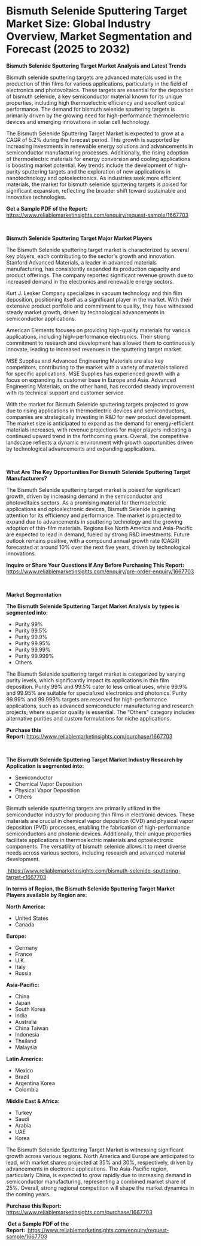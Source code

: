 <p><h1>Bismuth Selenide Sputtering Target Market Size: Global Industry Overview, Market Segmentation and Forecast (2025 to 2032)</h1></p><p><strong>Bismuth Selenide Sputtering Target Market Analysis and Latest Trends</strong></p>
<p><p>Bismuth selenide sputtering targets are advanced materials used in the production of thin films for various applications, particularly in the field of electronics and photovoltaics. These targets are essential for the deposition of bismuth selenide, a key semiconductor material known for its unique properties, including high thermoelectric efficiency and excellent optical performance. The demand for bismuth selenide sputtering targets is primarily driven by the growing need for high-performance thermoelectric devices and emerging innovations in solar cell technology.</p><p>The Bismuth Selenide Sputtering Target Market is expected to grow at a CAGR of 5.2% during the forecast period. This growth is supported by increasing investments in renewable energy solutions and advancements in semiconductor manufacturing processes. Additionally, the rising adoption of thermoelectric materials for energy conversion and cooling applications is boosting market potential. Key trends include the development of high-purity sputtering targets and the exploration of new applications in nanotechnology and optoelectronics. As industries seek more efficient materials, the market for bismuth selenide sputtering targets is poised for significant expansion, reflecting the broader shift toward sustainable and innovative technologies.</p></p>
<p><strong>Get a Sample PDF of the Report:&nbsp;</strong> <a href="https://www.reliablemarketinsights.com/enquiry/request-sample/1667703?utm_campaign=3316&utm_medium=2&utm_source=Github&utm_content=ia&utm_term=19042025&utm_id=bismuth-selenide-sputtering-target">https://www.reliablemarketinsights.com/enquiry/request-sample/1667703</a></p>
<p>&nbsp;</p>
<p><strong>Bismuth Selenide Sputtering Target Major Market Players</strong></p>
<p><p>The Bismuth Selenide sputtering target market is characterized by several key players, each contributing to the sector's growth and innovation. Stanford Advanced Materials, a leader in advanced materials manufacturing, has consistently expanded its production capacity and product offerings. The company reported significant revenue growth due to increased demand in the electronics and renewable energy sectors.</p><p>Kurt J. Lesker Company specializes in vacuum technology and thin film deposition, positioning itself as a significant player in the market. With their extensive product portfolio and commitment to quality, they have witnessed steady market growth, driven by technological advancements in semiconductor applications.</p><p>American Elements focuses on providing high-quality materials for various applications, including high-performance electronics. Their strong commitment to research and development has allowed them to continuously innovate, leading to increased revenues in the sputtering target market.</p><p>MSE Supplies and Advanced Engineering Materials are also key competitors, contributing to the market with a variety of materials tailored for specific applications. MSE Supplies has experienced growth with a focus on expanding its customer base in Europe and Asia. Advanced Engineering Materials, on the other hand, has recorded steady improvement with its technical support and customer service.</p><p>With the market for Bismuth Selenide sputtering targets projected to grow due to rising applications in thermoelectric devices and semiconductors, companies are strategically investing in R&D for new product development. The market size is anticipated to expand as the demand for energy-efficient materials increases, with revenue projections for major players indicating a continued upward trend in the forthcoming years. Overall, the competitive landscape reflects a dynamic environment with growth opportunities driven by technological advancements and expanding applications.</p></p>
<p>&nbsp;</p>
<p><strong>What Are The Key Opportunities For Bismuth Selenide Sputtering Target Manufacturers?</strong></p>
<p><p>The Bismuth Selenide sputtering target market is poised for significant growth, driven by increasing demand in the semiconductor and photovoltaics sectors. As a promising material for thermoelectric applications and optoelectronic devices, Bismuth Selenide is gaining attention for its efficiency and performance. The market is projected to expand due to advancements in sputtering technology and the growing adoption of thin-film materials. Regions like North America and Asia-Pacific are expected to lead in demand, fueled by strong R&D investments. Future outlook remains positive, with a compound annual growth rate (CAGR) forecasted at around 10% over the next five years, driven by technological innovations.</p></p>
<p><strong>Inquire or Share Your Questions If Any Before Purchasing This Report:</strong> <a href="https://www.reliablemarketinsights.com/enquiry/pre-order-enquiry/1667703?utm_campaign=3316&utm_medium=2&utm_source=Github&utm_content=ia&utm_term=19042025&utm_id=bismuth-selenide-sputtering-target">https://www.reliablemarketinsights.com/enquiry/pre-order-enquiry/1667703</a></p>
<p>&nbsp;</p>
<p><strong>Market Segmentation</strong></p>
<p><strong>The Bismuth Selenide Sputtering Target Market Analysis by types is segmented into:</strong></p>
<p><ul><li>Purity 99%</li><li>Purity 99.5%</li><li>Purity 99.9%</li><li>Purity 99.95%</li><li>Purity 99.99%</li><li>Purity 99.999%</li><li>Others</li></ul></p>
<p><p>The Bismuth Selenide sputtering target market is categorized by varying purity levels, which significantly impact its applications in thin film deposition. Purity 99% and 99.5% cater to less critical uses, while 99.9% and 99.95% are suitable for specialized electronics and photonics. Purity 99.99% and 99.999% targets are reserved for high-performance applications, such as advanced semiconductor manufacturing and research projects, where superior quality is essential. The "Others" category includes alternative purities and custom formulations for niche applications.</p></p>
<p><strong>Purchase this Report:&nbsp;</strong><a href="https://www.reliablemarketinsights.com/purchase/1667703?utm_campaign=3316&utm_medium=2&utm_source=Github&utm_content=ia&utm_term=19042025&utm_id=bismuth-selenide-sputtering-target">https://www.reliablemarketinsights.com/purchase/1667703</a></p>
<p>&nbsp;</p>
<p><strong>The Bismuth Selenide Sputtering Target Market Industry Research by Application is segmented into:</strong></p>
<p><ul><li>Semiconductor</li><li>Chemical Vapor Deposition</li><li>Physical Vapor Deposition</li><li>Others</li></ul></p>
<p><p>Bismuth selenide sputtering targets are primarily utilized in the semiconductor industry for producing thin films in electronic devices. These materials are crucial in chemical vapor deposition (CVD) and physical vapor deposition (PVD) processes, enabling the fabrication of high-performance semiconductors and photonic devices. Additionally, their unique properties facilitate applications in thermoelectric materials and optoelectronic components. The versatility of bismuth selenide allows it to meet diverse needs across various sectors, including research and advanced material development.</p></p>
<p><a href="https://www.reliablemarketinsights.com/bismuth-selenide-sputtering-target-r1667703?utm_campaign=3316&utm_medium=2&utm_source=Github&utm_content=ia&utm_term=19042025&utm_id=bismuth-selenide-sputtering-target">&nbsp;https://www.reliablemarketinsights.com/bismuth-selenide-sputtering-target-r1667703</a></p>
<p><strong>In terms of Region, the Bismuth Selenide Sputtering Target Market Players available by Region are:</strong></p>
<p>
    <p> <strong> North America: </strong>
        <ul>
            <li>United States</li>
            <li>Canada</li>
        </ul>
        </p> 
    <p> <strong> Europe: </strong>
        <ul>
            <li>Germany</li>
            <li>France</li>
            <li>U.K.</li>
            <li>Italy</li>
            <li>Russia</li>
        </ul>
        </p> 
    <p> <strong> Asia-Pacific: </strong>
        <ul>
            <li>China</li>
            <li>Japan</li>
            <li>South Korea</li>
            <li>India</li>
            <li>Australia</li>
            <li>China Taiwan</li>
            <li>Indonesia</li>
            <li>Thailand</li>
            <li>Malaysia</li>
        </ul>
        </p> 
    <p> <strong> Latin America: </strong>
        <ul>
            <li>Mexico</li>
            <li>Brazil</li>
            <li>Argentina Korea</li>
            <li>Colombia</li>
        </ul>
        </p> 
    <p> <strong> Middle East & Africa: </strong>
        <ul>
            <li>Turkey</li>
            <li>Saudi</li>
            <li>Arabia</li>
            <li>UAE</li>
            <li>Korea</li>
        </ul>
    </p>
    </p>
<p><p>The Bismuth Selenide Sputtering Target Market is witnessing significant growth across various regions. North America and Europe are anticipated to lead, with market shares projected at 35% and 30%, respectively, driven by advancements in electronic applications. The Asia-Pacific region, particularly China, is expected to grow rapidly due to increasing demand in semiconductor manufacturing, representing a combined market share of 25%. Overall, strong regional competition will shape the market dynamics in the coming years.</p></p>
<p><strong>Purchase this Report: </strong><a href="https://www.reliablemarketinsights.com/purchase/1667703?utm_campaign=3316&utm_medium=2&utm_source=Github&utm_content=ia&utm_term=19042025&utm_id=bismuth-selenide-sputtering-target">https://www.reliablemarketinsights.com/purchase/1667703</a></p>
<p>&nbsp;<strong>Get a Sample PDF of the Report:&nbsp;&nbsp;</strong><a href="https://www.reliablemarketinsights.com/enquiry/request-sample/1667703?utm_campaign=3316&utm_medium=2&utm_source=Github&utm_content=ia&utm_term=19042025&utm_id=bismuth-selenide-sputtering-target">https://www.reliablemarketinsights.com/enquiry/request-sample/1667703</a></p>
<p><strong></strong></p>
<p><p></p><p></p><p></p></p>